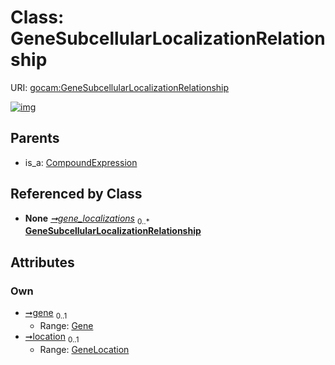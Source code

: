 
# Class: GeneSubcellularLocalizationRelationship




URI: [gocam:GeneSubcellularLocalizationRelationship](http://w3id.org/ontogpt/gocam/GeneSubcellularLocalizationRelationship)


[![img](https://yuml.me/diagram/nofunky;dir:TB/class/[GeneLocation]<location%200..1-%20[GeneSubcellularLocalizationRelationship],[Gene]<gene%200..1-%20[GeneSubcellularLocalizationRelationship],[GoCamAnnotations]++-%20gene_localizations%200..*>[GeneSubcellularLocalizationRelationship],[CompoundExpression]^-[GeneSubcellularLocalizationRelationship],[GoCamAnnotations],[GeneLocation],[Gene],[CompoundExpression])](https://yuml.me/diagram/nofunky;dir:TB/class/[GeneLocation]<location%200..1-%20[GeneSubcellularLocalizationRelationship],[Gene]<gene%200..1-%20[GeneSubcellularLocalizationRelationship],[GoCamAnnotations]++-%20gene_localizations%200..*>[GeneSubcellularLocalizationRelationship],[CompoundExpression]^-[GeneSubcellularLocalizationRelationship],[GoCamAnnotations],[GeneLocation],[Gene],[CompoundExpression])

## Parents

 *  is_a: [CompoundExpression](CompoundExpression.md)

## Referenced by Class

 *  **None** *[➞gene_localizations](goCamAnnotations__gene_localizations.md)*  <sub>0..\*</sub>  **[GeneSubcellularLocalizationRelationship](GeneSubcellularLocalizationRelationship.md)**

## Attributes


### Own

 * [➞gene](geneSubcellularLocalizationRelationship__gene.md)  <sub>0..1</sub>
     * Range: [Gene](Gene.md)
 * [➞location](geneSubcellularLocalizationRelationship__location.md)  <sub>0..1</sub>
     * Range: [GeneLocation](GeneLocation.md)
